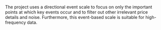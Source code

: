 The project uses a directional event scale to focus on only the important points at which key events occur and to filter out other irrelevant price details and noise. Furthermore, this event-based scale is suitable for high-frequency data.
